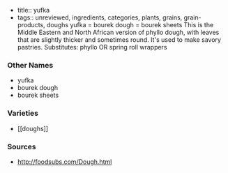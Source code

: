 - title:: yufka
- tags:: unreviewed, ingredients, categories, plants, grains, grain-products, doughs
yufka = bourek dough = bourek sheets This is the Middle Eastern and North African version of phyllo dough, with leaves that are slightly thicker and sometimes round. It's used to make savory pastries. Substitutes: phyllo OR spring roll wrappers

### Other Names

* yufka
* bourek dough
* bourek sheets

### Varieties

* [[doughs]]

### Sources
* http://foodsubs.com/Dough.html
